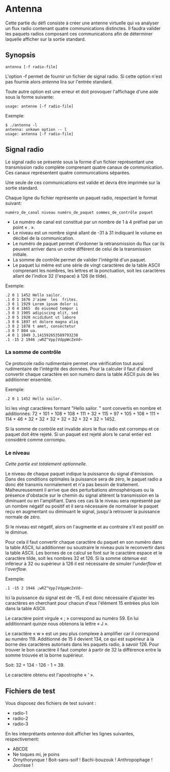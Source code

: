 # Antenna

Cette partie du défi consiste à créer une antenne virtuelle qui va analyser un flux radio contenant quatre communications distinctes.
Il faudra valider les paquets radios composant ces communications afin de déterminer laquelle afficher sur la sortie standard.

## Synopsis

    antenna [-f radio-file]

L'option -f permet de fournir un fichier de signal radio.
Si cette option n'est pas fournie alors *antenna* lira sur l'entrée standard.

Toute autre option est une erreur et doit provoquer l'affichage d'une aide sous la forme suivante:

    usage: antenne [-f radio-file]

Exemple:

    $ ./antenna -l
    antenna: unkown option -- l
    usage: antenna [-f radio-file]

## Signal radio

Le signal radio se présente sous la forme d'un fichier représentant une transmission radio complète comprenant quatre canaux de communication.
Ces canaux représentent quatre communications séparées.

Une seule de ces communications est valide et devra être imprimée sur la sortie standard.

Chaque ligne du fichier représente un paquet radio, respectant le format suivant:

    numéro_de_canal niveau numéro_de_paquet sommes_de_contrôle paquet

* Le numéro de canal est constitué par un nombre de 1 à 4 préfixé par un point « . ».
* Le niveau est un nombre signé allant de -31 à 31 indiquant le volume en décibel de la communication.
* Le numéro de paquet permet d'ordonner la retransmission du flux car ils peuvent arriver dans un ordre différent de celui de la transmission initiale.
* La somme de contrôle permet de valider l'intégrité d'un paquet.
* Le paquet lui même est une série de vingt caractères de la table ASCII comprenant les nombres, les lettres et la ponctuation, soit les caractères allant de l'indice 32 (l'espace) à 126 (le tilde).

Exemple:

    .2 0 1 1452 Hello sailor.       
    .1 0 1 1676 J'aime  les  frites.
    .3 0 1 1929 Lorem ipsum dolor si
    .3 0 4 1865  do eiusmod tempor i
    .3 0 3 1905 adipiscing elit, sed
    .3 0 5 1920 ncididunt ut labore 
    .3 0 6 1897 et dolore magna aliq
    .3 0 2 1878 t amet, consectetur 
    .3 0 7 804 ua.                 
    .4 0 1 1049 3,141592653589793238
    .1 -15 2 1946 ;wRZ^Vpp]VdppWcZeVd~

### La somme de contrôle

Ce protocole radio rudimentaire permet une vérification tout aussi rudimentaire de l'intégrité des données.
Pour la calculer il faut d'abord convertir chaque caractère en son numéro dans la table ASCII puis de les additionner ensemble.

Exemple:

    .2 0 1 1452 Hello sailor.       

Ici les vingt caractères formant "Hello sailor.       " sont convertis en nombre et additionnés: 72 + 101 + 108 + 108 + 111 + 32 + 115 + 97 + 105 + 108 + 111 + 114 + 46 + 32 + 32 + 32 + 32 + 32 + 32 + 32 = 1452.

Si la somme de contrôle est invalide alors le flux radio est corrompu et ce paquet doit être rejeté.
Si un paquet est rejeté alors le canal entier est considéré comme corrompu.

### Le niveau

*Cette partie est totalement optionnelle.*

Le niveau de chaque paquet indique la puissance du signal d'émission.
Dans des conditions optimales la puissance sera de zéro, le paquet radio a donc été transmis normalement et n'a pas besoin de traitement.
Malheureusement il arrive que des perturbations atmosphériques ou la présence d'obstacle sur le chemin du signal altèrent la transmission en la diminuant ou en l'amplifiant.
Dans ces cas là le niveau sera représenté par un nombre négatif ou positif et il sera nécessaire de normaliser le paquet reçu en augmentant ou diminuant le signal, jusqu'à retrouver la puissance normale de zéro.

Si le niveau est négatif, alors on l'augmente et au contraire s'il est positif on le diminue.

Pour cela il faut convertir chaque caractère du paquet en son numéro dans la table ASCII, lui additionner ou soustraire le niveau puis le reconvertir dans la table ASCII.
Les bornes de ce calcul se font sur le caractère espace et le caractère tilde, soit les nombres 32 et 126.
Si la somme obtenue est inférieur à 32 ou supérieur à 126 il est nécessaire de simuler l'*underflow* et l'*overflow*.

Exemple:

    .1 -15 2 1946 ;wRZ^Vpp]VdppWcZeVd~

Ici la puissance du signal est de -15, il est donc nécessaire d'ajuster les caractères en cherchant pour chacun d'eux l'élément 15 entrées plus loin dans la table ASCII.

Le caractère point virgule « ; » correspond au numéro 59.
En lui additionnant quinze nous obtenons la lettre « J ».

Le caractère « w » est un peu plus complexe à amplifier car il correspond au numéro 119.
Additionné de 15 il devient 134, ce qui est supérieur à la borne des caractères autorisés dans les paquets radio, à savoir 126.
Pour trouver le bon caractère il faut compter à partir de 32 la différence entre la somme trouvée et la borne supérieur.

Soit: 32 + 134 - 126 - 1 = 39.

Le caractère obtenu est l'apostrophe « ' ».

## Fichiers de test

Vous disposez des fichiers de test suivant :

- radio-1
- radio-2
- radio-3

En les interprétants _antenna_ doit afficher les lignes suivantes, respectivement:

- ABCDE
- Ne toques mi, je poins
- Ornythorynque ! Boit-sans-soif ! Bachi-bouzouk ! Anthropophage ! Jocrisse !
